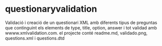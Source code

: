 # questionaryvalidation
Validació i creació de un questionari
XML amb diferents tipus de preguntas que continguint els elements de type, title, option, answer i tot validad amb wwww.xmlvalidation.com. el projecte conté readme.md, validado.png, questions.xml i questions.dtd
